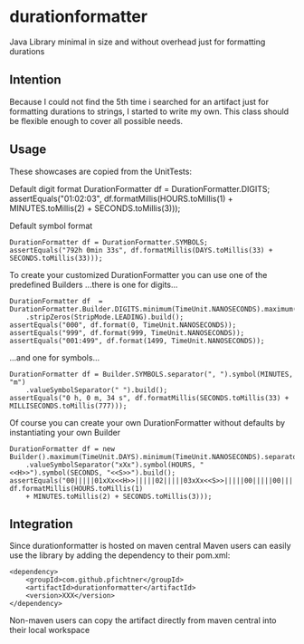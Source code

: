 durationformatter
=================

Java Library minimal in size and without overhead just for formatting durations

Intention
---------

Because I could not find the 5th time i searched for an artifact just for formatting 
durations to strings, I started to write my own. This class should be flexible 
enough to cover all possible needs.

Usage
-----

These showcases are copied from the UnitTests:

Default digit format
    DurationFormatter df = DurationFormatter.DIGITS;
    assertEquals("01:02:03", df.formatMillis(HOURS.toMillis(1) + MINUTES.toMillis(2) + SECONDS.toMillis(3)));
		

Default symbol format

    DurationFormatter df = DurationFormatter.SYMBOLS;
    assertEquals("792h 0min 33s", df.formatMillis(DAYS.toMillis(33) + SECONDS.toMillis(33)));

To create your customized DurationFormatter you can use one of the predefined Builders
...there is one for digits...

    DurationFormatter df  = DurationFormatter.Builder.DIGITS.minimum(TimeUnit.NANOSECONDS).maximum(MILLISECONDS)
    	.stripZeros(StripMode.LEADING).build();
    assertEquals("000", df.format(0, TimeUnit.NANOSECONDS));
    assertEquals("999", df.format(999, TimeUnit.NANOSECONDS));
    assertEquals("001:499", df.format(1499, TimeUnit.NANOSECONDS));
	
...and one for symbols...

    DurationFormatter df = Builder.SYMBOLS.separator(", ").symbol(MINUTES, "m")
    	.valueSymbolSeparator(" ").build();
    assertEquals("0 h, 0 m, 34 s", df.formatMillis(SECONDS.toMillis(33) + MILLISECONDS.toMillis(777)));

Of course you can create your own DurationFormatter without defaults by instantiating your own Builder

    DurationFormatter df = new Builder().maximum(TimeUnit.DAYS).minimum(TimeUnit.NANOSECONDS).separator("|||||")
    	.valueSymbolSeparator("xXx").symbol(HOURS, "<<H>>").symbol(SECONDS, "<<S>>").build();
    assertEquals("00|||||01xXx<<H>>|||||02|||||03xXx<<S>>|||||00|||||00|||||00", df.formatMillis(HOURS.toMillis(1)
    	+ MINUTES.toMillis(2) + SECONDS.toMillis(3)));
 

Integration
-----------

Since durationformatter is hosted on maven central Maven users can easily use the library  by adding the dependency to their pom.xml:

    <dependency>
		<groupId>com.github.pfichtner</groupId>
		<artifactId>durationformatter</artifactId>
        <version>XXX</version>
    </dependency>

Non-maven users can copy the artifact directly from maven central into their local workspace
